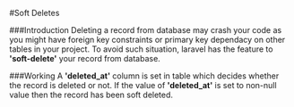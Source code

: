 #Soft Deletes

###Introduction
Deleting a record from database may crash your code as you might have foreign key constraints or primary key dependacy on other tables in your project.
To avoid such situation, laravel has the feature to **'soft-delete'** your record from database.

###Working
A **'deleted\_at'** column is set in table which decides whether the record is deleted or not. If the value of **'deleted\_at'** is set to non-null value then the record has been soft deleted.

